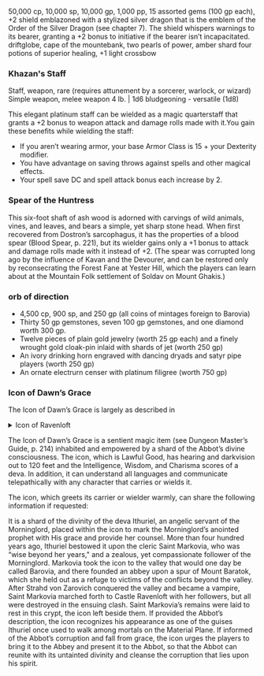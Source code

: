 50,000 cp, 10,000 sp, 10,000 gp, 1,000 pp, 
15 assorted gems (100 gp each),
+2 shield emblazoned with a stylized silver dragon that is the emblem of the Order of the Silver Dragon (see chapter 7). The shield whispers warnings to its bearer, granting a +2 bonus to initiative if the bearer isn’t incapacitated.
driftglobe, 
cape of the mountebank, 
two pearls of power,
amber shard
four potions of superior healing,
 +1 light crossbow 
 
### Khazan's Staff
Staff, weapon, rare (requires attunement by a sorcerer, warlock, or wizard)
Simple weapon, melee weapon
4 lb. | 1d6 bludgeoning - versatile (1d8)

This elegant platinum staff can be wielded as a magic quarterstaff that grants a +2 bonus to weapon attack and damage rolls made with it.You gain these benefits while wielding the staff:
- If you aren’t wearing armor, your base Armor Class is 15 + your Dexterity modifier.
- You have advantage on saving throws against spells and other magical effects.
- Your spell save DC and spell attack bonus each increase by 2.

###  Spear of the Huntress
This six-foot shaft of ash wood is adorned with carvings of wild animals, vines, and leaves, and bears a simple, yet sharp stone head. When first recovered from Dostron’s sarcophagus, it has the properties of a blood spear (Blood Spear, p. 221), but its wielder gains only a +1 bonus to attack and damage rolls made with it instead of +2. (The spear was corrupted long ago by the influence of Kavan and the Devourer, and can be restored only by reconsecrating the Forest Fane at Yester Hill, which the players can learn about at the Mountain Folk settlement of Soldav on Mount Ghakis.)

### orb of direction 


- 4,500 cp, 900 sp, and 250 gp (all coins of mintages foreign to Barovia)
- Thirty 50 gp gemstones, seven 100 gp gemstones, and one diamond worth 300 gp.
- Twelve pieces of plain gold jewelry (worth 25 gp each) and a finely wrought gold cloak-pin inlaid with shards of jet (worth 250 gp)
- An ivory drinking horn engraved with dancing dryads and satyr pipe players (worth 250 gp)
- An ornate electrurn censer with platinum filigree (worth 750 gp)

### Icon of Dawn’s Grace
The Icon of Dawn’s Grace is largely as described in 
<details><summary>Icon of Ravenloft</summary>, 
Wondrous item, legendary (requires attunement by a creature of good alignment)
 
The Icon of Raven loft is a 12-inch-tall statuette made of the purest silver, weighing 10 pounds. It depicts a cleric kneeling in supplication.
 
 Only a creature attuned to the icon can use its properties.
- **Augury**. You can use an action to cast an augury spell from the icon, with no material components required. Once used, this property can't be used again until the next dawn.
- **Bane of the Undead**. You can use the icon as a holy symbol while using the Turn Undead or Turn the Unholy feature. If you do so, increase the save DC by 2.
- **Cure Wounds**. While holding the icon, you can take an action to heal one creature that you can see within 30 feet of you. The target regains 3d8 + 3 hit points, unless it is an undead, a construct, or a fiend. Once used, this property can't be used again until the next dawn.
- **Protection from Evil**. You can present the icon as an action to grant yourself and each creature within 30 feet of you the effect of a protection from evil and good spell against fiends and undead until the start of your next turn. Once used, this property can’t be used again until the next dawn.</details>

The Icon of Dawn’s Grace is a sentient magic item (see Dungeon Master’s Guide, p. 214) inhabited and empowered by a shard of the Abbot’s divine consciousness. The icon, which is Lawful Good, has hearing and darkvision out to 120 feet and the Intelligence, Wisdom, and Charisma scores of a deva. In addition, it can understand all languages and communicate telepathically with any character that carries or wields it.

The icon, which greets its carrier or wielder warmly, can share the following information if requested:

It is a shard of the divinity of the deva Ithuriel, an angelic servant of the Morninglord, placed within the icon to mark the Morninglord’s anointed prophet with His grace and provide her counsel.
More than four hundred years ago, Ithuriel bestowed it upon the cleric Saint Markovia, who was “wise beyond her years," and a zealous, yet compassionate follower of the Morninglord.
Markovia took the icon to the valley that would one day be called Barovia, and there founded an abbey upon a spur of Mount Baratok, which she held out as a refuge to victims of the conflicts beyond the valley.
After Strahd von Zarovich conquered the valley and became a vampire, Saint Markovia marched forth to Castle Ravenloft with her followers, but all were destroyed in the ensuing clash. Saint Markovia’s remains were laid to rest in this crypt, the icon left beside them.
If provided the Abbot’s description, the icon recognizes his appearance as one of the guises Ithuriel once used to walk among mortals on the Material Plane. If informed of the Abbot’s corruption and fall from grace, the icon urges the players to bring it to the Abbey and present it to the Abbot, so that the Abbot can reunite with its untainted divinity and cleanse the corruption that lies upon his spirit.
